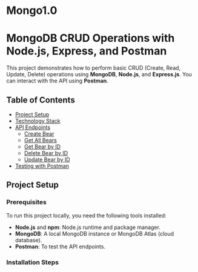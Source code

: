 # Mongo1.0

# MongoDB CRUD Operations with Node.js, Express, and Postman

This project demonstrates how to perform basic CRUD (Create, Read, Update, Delete) operations using **MongoDB**, **Node.js**, and **Express.js**. You can interact with the API using **Postman**.

## Table of Contents

- [Project Setup](#project-setup)
- [Technology Stack](#technology-stack)
- [API Endpoints](#api-endpoints)
  - [Create Bear](#create-bear)
  - [Get All Bears](#get-all-bears)
  - [Get Bear by ID](#get-bear-by-id)
  - [Delete Bear by ID](#delete-bear-by-id)
  - [Update Bear by ID](#update-bear-by-id)
- [Testing with Postman](#testing-with-postman)


## Project Setup

### Prerequisites

To run this project locally, you need the following tools installed:

- **Node.js** and **npm**: Node.js runtime and package manager.
- **MongoDB**: A local MongoDB instance or MongoDB Atlas (cloud database).
- **Postman**: To test the API endpoints.

### Installation Steps


